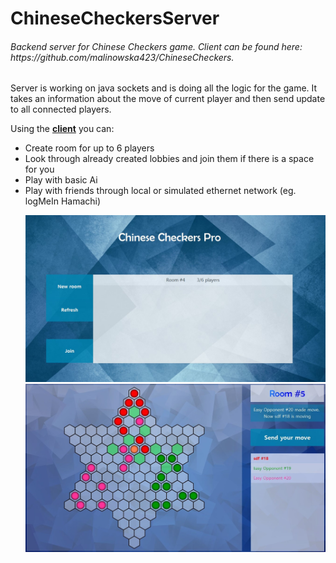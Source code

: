 # ChineseCheckersServer
<h6>Backend server for Chinese Checkers game. Client can be found here: https://github.com/malinowska423/ChineseCheckers.</h6>
<p>
Server is working on java sockets and is doing all the logic for the game. It takes an information about the move of current player and 
then send update to all connected players. 
</p><p>
Using the <b><a href=https://github.com/malinowska423/ChineseCheckers>client</a></b> you can: 
<ul>
<li> Create room for up to 6 players </li>
<li> Look through already created lobbies and join them if there is a space for you </li>
<li> Play with basic Ai </li>
<li> Play with friends through local or simulated ethernet network (eg. logMeIn Hamachi)
</ul>
</p>
<ul>
<img src="screen1.jpg"></img>
<img src="screen2.jpg"></img>
</ul>

